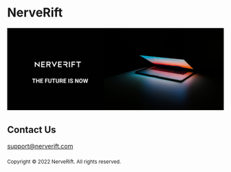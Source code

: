 # NerveRift

![NerveRift Cover Image.](./assets/NVR%20Cover.png)

## Contact Us

support@nerverift.com

<sub>Copyright © 2022 NerveRift. All rights reserved.</sub>